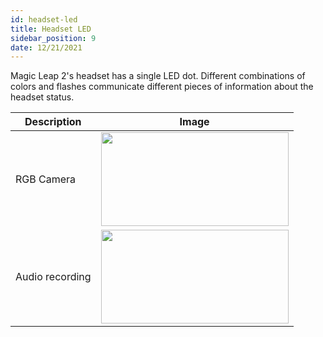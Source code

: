 ```yaml
---
id: headset-led
title: Headset LED
sidebar_position: 9
date: 12/21/2021
---
```



Magic Leap 2's headset has a single LED dot. Different combinations of colors and flashes communicate different pieces of information about the headset status.

| Description     | Image                                                                                          |
| --------------- | ---------------------------------------------------------------------------------------------- |
| RGB Camera      | <img src="/img/led-images/headset/headset-audio-recording.png" width="300px" height="150px" /> |
| Audio recording | <img src="/img/led-images/headset/headset-rgb-camera.png" width="300px" height="150px" />      |

